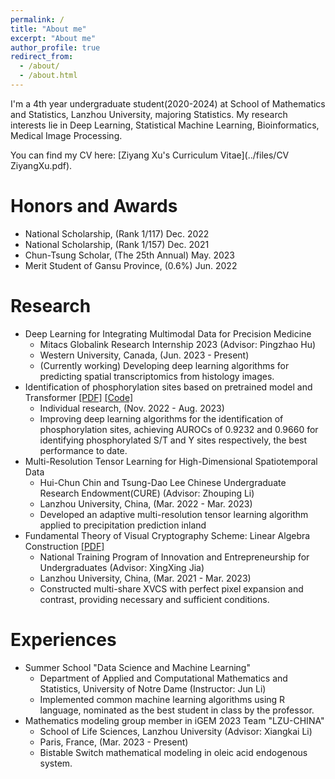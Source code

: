 ```yaml
---
permalink: /
title: "About me"
excerpt: "About me"
author_profile: true
redirect_from: 
  - /about/
  - /about.html
---
```


I'm a 4th year undergraduate student(2020-2024) at School of Mathematics and Statistics, Lanzhou University, majoring Statistics. My research interests lie in Deep Learning, Statistical Machine Learning, Bioinformatics, Medical Image Processing.

You can find my CV here: [Ziyang Xu's Curriculum Vitae](../files/CV ZiyangXu.pdf).

Honors and Awards
======
- National Scholarship, (Rank 1/117)   Dec. 2022
- National Scholarship, (Rank 1/157)   Dec. 2021
- Chun-Tsung Scholar, (The 25th Annual)  May. 2023
- Merit Student of Gansu Province, $(0.6 \%)$  Jun. 2022

Research
======
- Deep Learning for Integrating Multimodal Data for Precision Medicine
  - Mitacs Globalink Research Internship 2023 (Advisor: Pingzhao Hu)
  - Western University, Canada, (Jun. 2023 - Present) 
  - (Currently working) Developing deep learning algorithms for predicting spatial transcriptomics from histology images.
- Identification of phosphorylation sites based on pretrained model and Transformer [[PDF]](https://arxiv.org/abs/2308.05115) [[Code]](https://github.com/StatXzy7/PTransIPs)
  - Individual research, (Nov. 2022 - Aug. 2023)
  - Improving deep learning algorithms for the identification of phosphorylation sites, achieving AUROCs of 0.9232 and 0.9660 for identifying phosphorylated S/T and Y sites respectively, the best performance to date.
- Multi-Resolution Tensor Learning for High-Dimensional Spatiotemporal Data
  - Hui-Chun Chin and Tsung-Dao Lee Chinese Undergraduate Research Endowment(CURE) (Advisor: Zhouping Li)
  - Lanzhou University, China, (Mar. 2022 - Mar. 2023)
  - Developed an adaptive multi-resolution tensor learning algorithm applied to precipitation prediction inland
- Fundamental Theory of Visual Cryptography Scheme: Linear Algebra Construction [[PDF]](https://arxiv.org/abs/2305.14168)
  - National Training Program of Innovation and Entrepreneurship for Undergraduates (Advisor: XingXing Jia)
  - Lanzhou University, China, (Mar. 2021 - Mar. 2023)
  - Constructed multi-share XVCS with perfect pixel expansion and contrast, providing necessary and sufficient conditions.

Experiences
======
- Summer School "Data Science and Machine Learning"
  - Department of Applied and Computational Mathematics and Statistics, University of Notre Dame (Instructor: Jun Li)
  -  Implemented common machine learning algorithms using R language, nominated as the best student in class by the professor.
- Mathematics modeling group member in iGEM 2023 Team "LZU-CHINA"
  - School of Life Sciences, Lanzhou University (Advisor: Xiangkai Li)
  - Paris, France, (Mar. 2023 - Present)
  - Bistable Switch mathematical modeling in oleic acid endogenous system.
